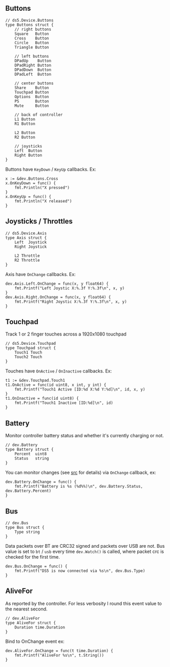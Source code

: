 ## Buttons
    // ds5.Device.Buttons
    type Buttons struct {
        // right buttons
        Square   Button
        Cross    Button
        Circle   Button
        Triangle Button
    
        // left buttons
        DPadUp    Button
        DPadRight Button
        DPadDown  Button
        DPadLeft  Button
    
        // center buttons
        Share    Button
        Touchpad Button
        Options  Button
        PS       Button
        Mute     Button

        // back of controller    
        L1 Button
        R1 Button

        L2 Button
        R2 Button
    
        // joysticks
        Left  Button
        Right Button
    }

Buttons have `KeyDown` / `KeyUp` callbacks. Ex:

    x := &dev.Buttons.Cross
	x.OnKeyDown = func() {
		fmt.Println("X pressed")
	}
	x.OnKeyUp = func() {
		fmt.Println("X released")
	}

## Joysticks / Throttles
    // ds5.Device.Axis
    type Axis struct {
        Left  Joystick
        Right Joystick
    
        L2 Throttle
        R2 Throttle
    }

Axis have `OnChange` callbacks. Ex:

    dev.Axis.Left.OnChange = func(x, y float64) {
        fmt.Printf("Left Joystic X:%.3f Y:%.3f\n", x, y)
    }
    dev.Axis.Right.OnChange = func(x, y float64) {
        fmt.Printf("Right Joystic X:%.3f Y:%.3f\n", x, y)
    }

## Touchpad
Track 1 or 2 finger touches across a 1920x1080 touchpad

    // ds5.Device.Touchpad
    type Touchpad struct {
        Touch1 Touch
        Touch2 Touch
    }

Touches have `OnActive` / `OnInactive` callbacks. Ex:

    t1 := &dev.Touchpad.Touch1
	t1.OnActive = func(id uint8, x int, y int) {
		fmt.Printf("Touch1 Active [ID:%d X:%d Y:%d]\n", id, x, y)
	}
	t1.OnInactive = func(id uint8) {
		fmt.Printf("Touch1 Inactive [ID:%d]\n", id)
	}

## Battery

Monitor controller battery status and whether it's currently charging or not.

    // dev.Battery
    type Battery struct {
        Percent  uint8
        Status   string
    }

You can monitor changes (see [src](https://github.com/frifox/ds5/blob/master/handle_0x31.go#L167) for details) via `OnChange` callback, ex:

    dev.Battery.OnChange = func() {
		fmt.Printf("Battery is %s (%d%%)\n", dev.Battery.Status, dev.Battery.Percent)
	}

## Bus

    // dev.Bus
    type Bus struct {
        Type string
    }

Data packets over BT are CRC32 signed and packets over USB are not. Bus value is set to `bt` / `usb` every time `dev.Watch()` is called, where packet crc is checked for the first time.

    dev.Bus.OnChange = func() {
		fmt.Printf("DS5 is now connected via %s\n", dev.Bus.Type)
	}
    

## AliveFor

As reported by the controller. For less verbosity I round this event value to the nearest second.

    // dev.AliveFor
    type AliveFor struct {
        Duration time.Duration
    }

Bind to OnChange event ex:

    dev.AliveFor.OnChange = func(t time.Duration) {
    	fmt.Printf("AliveFor %s\n", t.String())
    }